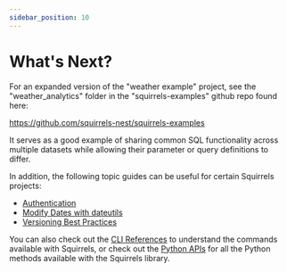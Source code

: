 ```yaml
---
sidebar_position: 10
---
```


# What's Next?

For an expanded version of the "weather example" project, see the "weather_analytics" folder in the "squirrels-examples" github repo found here:

https://github.com/squirrels-nest/squirrels-examples

It serves as a good example of sharing common SQL functionality across multiple datasets while allowing their parameter or query definitions to differ.

In addition, the following topic guides can be useful for certain Squirrels projects:
- [Authentication](../topics/auth)
- [Modify Dates with dateutils](../topics/modify-dates)
- [Versioning Best Practices](../tips/versioning)

You can also check out the [CLI References](../category/cli-references) to understand the commands available with Squirrels, or check out the [Python APIs](../category/python-apis) for all the Python methods available with the Squirrels library.
